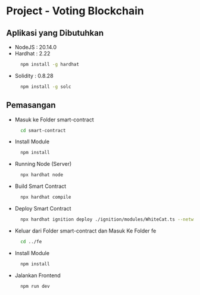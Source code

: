 # Project - Voting Blockchain

## Aplikasi yang Dibutuhkan
- NodeJS : 20.14.0
- Hardhat : 2.22
  ```sh
    npm install -g hardhat
  ```
- Solidity : 0.8.28
  ```sh
    npm install -g solc
  ```

## Pemasangan
- Masuk ke Folder smart-contract
  ```sh
    cd smart-contract
  ```
- Install Module
  ```sh
    npm install
  ```
- Running Node (Server)
  ```sh
    npx hardhat node
  ```
- Build Smart Contract
  ```sh
    npx hardhat compile
  ```
- Deploy Smart Contract
  ```sh
    npx hardhat ignition deploy ./ignition/modules/WhiteCat.ts --network localhost
  ```
- Keluar dari Folder smart-contract dan Masuk Ke Folder fe
  ```sh
    cd ../fe
  ```
- Install Module
  ```sh
    npm install
  ```
- Jalankan Frontend
  ```sh
    npm run dev
  ```
